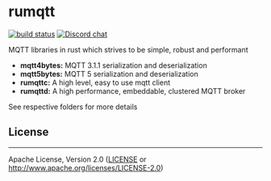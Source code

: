# rumqtt

[![build status](https://github.com/bytebeamio/rumqtt/workflows/master/badge.svg)](https://github.com/tekjar/rumq/actions)
[![Discord chat](https://img.shields.io/discord/633193308033646605?style=flat)](https://discord.gg/mpkSqDg)

MQTT libraries in rust which strives to be simple, robust and performant

* **mqtt4bytes:**        MQTT 3.1.1 serialization and deserialization
* **mqtt5bytes:**        MQTT 5 serialization and deserialization
* **rumqttc:**           A high level, easy to use mqtt client
* **rumqttd:**           A high performance, embeddable, clustered MQTT broker

See respective folders for more details

## License
-----------
Apache License, Version 2.0 ([LICENSE](./LICENSE) or http://www.apache.org/licenses/LICENSE-2.0)

